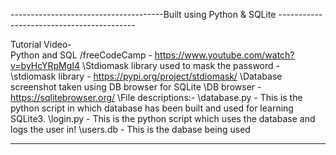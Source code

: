 --------------------------------------Built using  Python & SQLite ------------------------------------------
                                                                                                             
Tutorial Video-                                                                                              
Python and SQL /freeCodeCamp - https://www.youtube.com/watch?v=byHcYRpMgI4
\Stdiomask library used to mask the password -
\stdiomask library - https://pypi.org/project/stdiomask/
\Database screenshot taken using DB browser for SQLite
\DB browser - https://sqlitebrowser.org/
\File descriptions:-
\database.py - This is the python script in which database has been built and used for learning SQLite3.
\login.py - This is the python script which uses the database and logs the user in!
\users.db - This is the dabase being used

--------------------------------------------------------------------------------------------------------------
